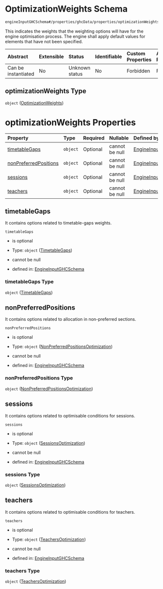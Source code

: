 # OptimizationWeights Schema

```txt
engineInputGHCSchema#/properties/ghcData/properties/optimizationWeights
```

This indicates the weights that the weighting options will have for the engine optimisation process. The engine shall apply default values for elements that have not been specified.

| Abstract            | Extensible | Status         | Identifiable | Custom Properties | Additional Properties | Access Restrictions | Defined In                                                        |
| :------------------ | :--------- | :------------- | :----------- | :---------------- | :-------------------- | :------------------ | :---------------------------------------------------------------- |
| Can be instantiated | No         | Unknown status | No           | Forbidden         | Forbidden             | none                | [ghc.schema.json*](../out/ghc.schema.json "open original schema") |

## optimizationWeights Type

`object` ([OptimizationWeights](ghc-properties-ghcdata-properties-optimizationweights.md))

# optimizationWeights Properties

| Property                                        | Type     | Required | Nullable       | Defined by                                                                                                                                                                                                                               |
| :---------------------------------------------- | :------- | :------- | :------------- | :--------------------------------------------------------------------------------------------------------------------------------------------------------------------------------------------------------------------------------------- |
| [timetableGaps](#timetablegaps)                 | `object` | Optional | cannot be null | [EngineInputGHCSchema](ghc-properties-ghcdata-properties-optimizationweights-properties-timetablegaps.md "engineInputGHCSchema#/properties/ghcData/properties/optimizationWeights/properties/timetableGaps")                             |
| [nonPreferredPositions](#nonpreferredpositions) | `object` | Optional | cannot be null | [EngineInputGHCSchema](ghc-properties-ghcdata-properties-optimizationweights-properties-nonpreferredpositionsoptimization.md "engineInputGHCSchema#/properties/ghcData/properties/optimizationWeights/properties/nonPreferredPositions") |
| [sessions](#sessions)                           | `object` | Optional | cannot be null | [EngineInputGHCSchema](ghc-properties-ghcdata-properties-optimizationweights-properties-sessionsoptimization.md "engineInputGHCSchema#/properties/ghcData/properties/optimizationWeights/properties/sessions")                           |
| [teachers](#teachers)                           | `object` | Optional | cannot be null | [EngineInputGHCSchema](ghc-properties-ghcdata-properties-optimizationweights-properties-teachersoptimization.md "engineInputGHCSchema#/properties/ghcData/properties/optimizationWeights/properties/teachers")                           |

## timetableGaps

It contains options related to timetable-gaps weights.

`timetableGaps`

*   is optional

*   Type: `object` ([TimetableGaps](ghc-properties-ghcdata-properties-optimizationweights-properties-timetablegaps.md))

*   cannot be null

*   defined in: [EngineInputGHCSchema](ghc-properties-ghcdata-properties-optimizationweights-properties-timetablegaps.md "engineInputGHCSchema#/properties/ghcData/properties/optimizationWeights/properties/timetableGaps")

### timetableGaps Type

`object` ([TimetableGaps](ghc-properties-ghcdata-properties-optimizationweights-properties-timetablegaps.md))

## nonPreferredPositions

It contains options related to allocation in non-preferred sections.

`nonPreferredPositions`

*   is optional

*   Type: `object` ([NonPreferredPositionsOptimization](ghc-properties-ghcdata-properties-optimizationweights-properties-nonpreferredpositionsoptimization.md))

*   cannot be null

*   defined in: [EngineInputGHCSchema](ghc-properties-ghcdata-properties-optimizationweights-properties-nonpreferredpositionsoptimization.md "engineInputGHCSchema#/properties/ghcData/properties/optimizationWeights/properties/nonPreferredPositions")

### nonPreferredPositions Type

`object` ([NonPreferredPositionsOptimization](ghc-properties-ghcdata-properties-optimizationweights-properties-nonpreferredpositionsoptimization.md))

## sessions

It contains options related to optimisable conditions for sessions.

`sessions`

*   is optional

*   Type: `object` ([SessionsOptimization](ghc-properties-ghcdata-properties-optimizationweights-properties-sessionsoptimization.md))

*   cannot be null

*   defined in: [EngineInputGHCSchema](ghc-properties-ghcdata-properties-optimizationweights-properties-sessionsoptimization.md "engineInputGHCSchema#/properties/ghcData/properties/optimizationWeights/properties/sessions")

### sessions Type

`object` ([SessionsOptimization](ghc-properties-ghcdata-properties-optimizationweights-properties-sessionsoptimization.md))

## teachers

It contains options related to optimisable conditions for teachers.

`teachers`

*   is optional

*   Type: `object` ([TeachersOptimization](ghc-properties-ghcdata-properties-optimizationweights-properties-teachersoptimization.md))

*   cannot be null

*   defined in: [EngineInputGHCSchema](ghc-properties-ghcdata-properties-optimizationweights-properties-teachersoptimization.md "engineInputGHCSchema#/properties/ghcData/properties/optimizationWeights/properties/teachers")

### teachers Type

`object` ([TeachersOptimization](ghc-properties-ghcdata-properties-optimizationweights-properties-teachersoptimization.md))
